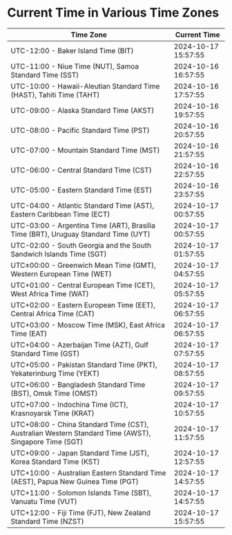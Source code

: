 # Current Time in Various Time Zones

| Time Zone | Current Time |
|-----------|--------------|
| UTC-12:00 - Baker Island Time (BIT) | 2024-10-17 15:57:55 |
| UTC-11:00 - Niue Time (NUT), Samoa Standard Time (SST) | 2024-10-16 16:57:55 |
| UTC-10:00 - Hawaii-Aleutian Standard Time (HAST), Tahiti Time (TAHT) | 2024-10-16 17:57:55 |
| UTC-09:00 - Alaska Standard Time (AKST) | 2024-10-16 19:57:55 |
| UTC-08:00 - Pacific Standard Time (PST) | 2024-10-16 20:57:55 |
| UTC-07:00 - Mountain Standard Time (MST) | 2024-10-16 21:57:55 |
| UTC-06:00 - Central Standard Time (CST) | 2024-10-16 22:57:55 |
| UTC-05:00 - Eastern Standard Time (EST) | 2024-10-16 23:57:55 |
| UTC-04:00 - Atlantic Standard Time (AST), Eastern Caribbean Time (ECT) | 2024-10-17 00:57:55 |
| UTC-03:00 - Argentina Time (ART), Brasília Time (BRT), Uruguay Standard Time (UYT) | 2024-10-17 00:57:55 |
| UTC-02:00 - South Georgia and the South Sandwich Islands Time (SGT) | 2024-10-17 01:57:55 |
| UTC±00:00 - Greenwich Mean Time (GMT), Western European Time (WET) | 2024-10-17 04:57:55 |
| UTC+01:00 - Central European Time (CET), West Africa Time (WAT) | 2024-10-17 05:57:55 |
| UTC+02:00 - Eastern European Time (EET), Central Africa Time (CAT) | 2024-10-17 06:57:55 |
| UTC+03:00 - Moscow Time (MSK), East Africa Time (EAT) | 2024-10-17 06:57:55 |
| UTC+04:00 - Azerbaijan Time (AZT), Gulf Standard Time (GST) | 2024-10-17 07:57:55 |
| UTC+05:00 - Pakistan Standard Time (PKT), Yekaterinburg Time (YEKT) | 2024-10-17 08:57:55 |
| UTC+06:00 - Bangladesh Standard Time (BST), Omsk Time (OMST) | 2024-10-17 09:57:55 |
| UTC+07:00 - Indochina Time (ICT), Krasnoyarsk Time (KRAT) | 2024-10-17 10:57:55 |
| UTC+08:00 - China Standard Time (CST), Australian Western Standard Time (AWST), Singapore Time (SGT) | 2024-10-17 11:57:55 |
| UTC+09:00 - Japan Standard Time (JST), Korea Standard Time (KST) | 2024-10-17 12:57:55 |
| UTC+10:00 - Australian Eastern Standard Time (AEST), Papua New Guinea Time (PGT) | 2024-10-17 14:57:55 |
| UTC+11:00 - Solomon Islands Time (SBT), Vanuatu Time (VUT) | 2024-10-17 14:57:55 |
| UTC+12:00 - Fiji Time (FJT), New Zealand Standard Time (NZST) | 2024-10-17 15:57:55 |
